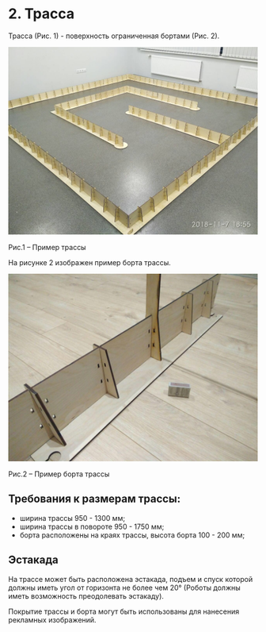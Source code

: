 # 2. Трасса

Трасса (Рис. 1) - поверхность ограниченная бортами (Рис. 2).

![Рис.1 – Пример трассы](../images/2-1.jpg)

Рис.1 – Пример трассы

На рисунке 2 изображен пример борта трассы.

![Рис.2 – Пример борта трассы](../images/2-2.jpg)

Рис.2 – Пример борта трассы


## Требования к размерам трассы:
- ширина трассы 950 - 1300 мм;
- ширина трассы в повороте 950 - 1750 мм;
- борта расположены на краях трассы, высота борта 100 - 200 мм;


## Эстакада

На трассе может быть расположена эстакада, подъем и спуск которой должны иметь угол от горизонта не более чем 20° (Роботы должны иметь возможность преодолевать эстакаду).

Покрытие трассы и борта могут быть использованы для нанесения рекламных изображений.
